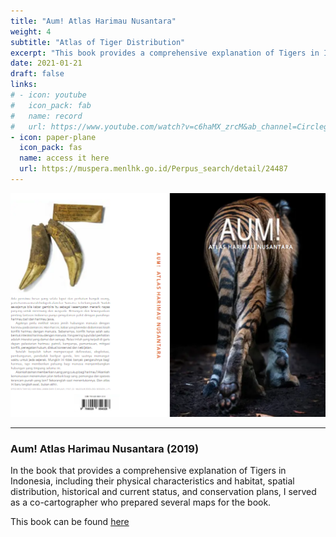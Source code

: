 ```yaml
---
title: "Aum! Atlas Harimau Nusantara"
weight: 4
subtitle: "Atlas of Tiger Distribution"
excerpt: "This book provides a comprehensive explanation of Tigers in Indonesia, including their physical characteristics and habitat, spatial distribution, historical and current status, and conservation plans."
date: 2021-01-21
draft: false
links:
# - icon: youtube
#   icon_pack: fab
#   name: record
#   url: https://www.youtube.com/watch?v=c6haMX_zrcM&ab_channel=CirclegeoMedia
- icon: paper-plane
  icon_pack: fas
  name: access it here
  url: https://muspera.menlhk.go.id/Perpus_search/detail/24487
---
```


![aum cover](aum.png)

---

### Aum! Atlas Harimau Nusantara (2019)

In the book that provides a comprehensive explanation of Tigers in Indonesia, including their physical characteristics and habitat, spatial distribution, historical and current status, and conservation plans, I served as a co-cartographer who prepared several maps for the book.

This book can be found [here](https://muspera.menlhk.go.id/Perpus_search/detail/24487)